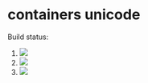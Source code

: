 # containers unicode

Build status:

1. [![](https://github.com/yilinli22/homework8/workflows/tests-fibonacci/badge.svg)](https://github.com/yilinli22/homework8/actions?query=workflow%3Atests-fibonacci)
1. [![](https://github.com/yilinli22/homework8/workflows/tests-range/badge.svg)](https://github.com/yilinli22/homework8/actions?query=workflow%3Atests-range)
1. [![](https://github.com/yilinli22/homework8/workflows/tests-unicode/badge.svg)](https://github.com/yilinli22/homework8/actions?query=workflow%3Atests-unicode)
